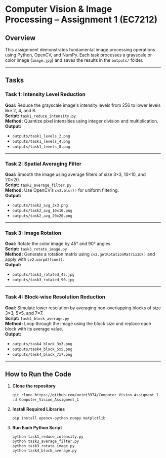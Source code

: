 #  Computer Vision & Image Processing – Assignment 1 (EC7212)


## Overview

This assignment demonstrates fundamental image processing operations using Python, OpenCV, and NumPy. Each task processes a grayscale or color image (`image.jpg`) and saves the results in the `outputs/` folder.

---

##  Tasks

### Task 1: Intensity Level Reduction  
**Goal:** Reduce the grayscale image's intensity levels from 256 to lower levels like 2, 4, and 8.  
**Script:** `task1_reduce_intensity.py`  
**Method:** Quantize pixel intensities using integer division and multiplication.  
**Output:**  
- `outputs/task1_levels_2.png`  
- `outputs/task1_levels_4.png`  
- `outputs/task1_levels_8.png`

---

### Task 2: Spatial Averaging Filter  
**Goal:** Smooth the image using average filters of size 3×3, 10×10, and 20×20.  
**Script:** `task2_average_filter.py`  
**Method:** Use OpenCV’s `cv2.blur()` for uniform filtering.  
**Output:**  
- `outputs/task2_avg_3x3.png`  
- `outputs/task2_avg_10x10.png`  
- `outputs/task2_avg_20x20.png`

---

### Task 3: Image Rotation  
**Goal:** Rotate the color image by 45° and 90° angles.  
**Script:** `task3_rotate_image.py`  
**Method:** Generate a rotation matrix using `cv2.getRotationMatrix2D()` and apply with `cv2.warpAffine()`.  
**Output:**  
- `outputs/task3_rotated_45.jpg`  
- `outputs/task3_rotated_90.jpg`

---

### Task 4: Block-wise Resolution Reduction  
**Goal:** Simulate lower resolution by averaging non-overlapping blocks of size 3×3, 5×5, and 7×7.  
**Script:** `task4_block_average.py`  
**Method:** Loop through the image using the block size and replace each block with its average value.  
**Output:**  
- `outputs/task4_block_3x3.png`  
- `outputs/task4_block_5x5.png`  
- `outputs/task4_block_7x7.png`

---

## How to Run the Code

1. **Clone the repository**
   ```bash
   git clone https://github.com/uvini3974/Computer_Vision_Assigment_1.git
   cd Computer_Vision_Assigment_1

2. **Install Required Libraries**
   ```bash
   pip install opencv-python numpy matplotlib

2. **Run Each Python Script**
   ```bash
   python task1_reduce_intensity.py
   python task2_average_filter.py
   python task3_rotate_image.py
   python task4_block_average.py





   
